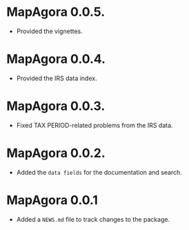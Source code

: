 # MapAgora 0.0.5. 

* Provided the vignettes. 

# MapAgora 0.0.4.

* Provided the IRS data index.

# MapAgora 0.0.3. 

* Fixed TAX PERIOD-related problems from the IRS data.

# MapAgora 0.0.2. 

* Added the `data fields` for the documentation and search.

# MapAgora 0.0.1

* Added a `NEWS.md` file to track changes to the package.
